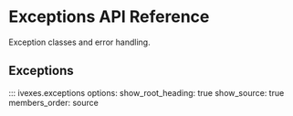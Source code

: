 # Exceptions API Reference

Exception classes and error handling.

## Exceptions

::: ivexes.exceptions
    options:
      show_root_heading: true
      show_source: true
      members_order: source